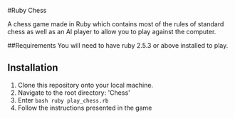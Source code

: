#Ruby Chess

A chess game made in Ruby which contains most of the rules of standard chess as well as
an AI player to allow you to play against the computer. 

##Requirements
You will need to have ruby 2.5.3 or above installed to play.

## Installation
  1. Clone this repository onto your local machine.
  2. Navigate to the root directory: 'Chess'
  3. Enter ```bash ruby play_chess.rb```
  4. Follow the instructions presented in the game
